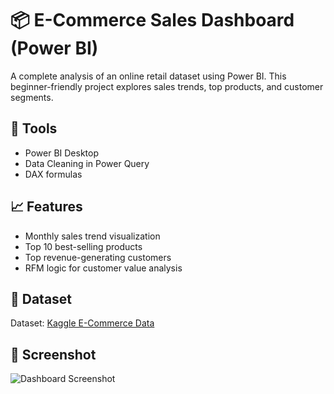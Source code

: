 # 📦 E-Commerce Sales Dashboard (Power BI)

A complete analysis of an online retail dataset using Power BI. This beginner-friendly project explores sales trends, top products, and customer segments.

## 🔧 Tools
- Power BI Desktop
- Data Cleaning in Power Query
- DAX formulas

## 📈 Features
- Monthly sales trend visualization
- Top 10 best-selling products
- Top revenue-generating customers
- RFM logic for customer value analysis

## 📁 Dataset
Dataset: [Kaggle E-Commerce Data](https://www.kaggle.com/datasets/carrie1/ecommerce-data)

## 📸 Screenshot
![Dashboard Screenshot](screenshot.png)


